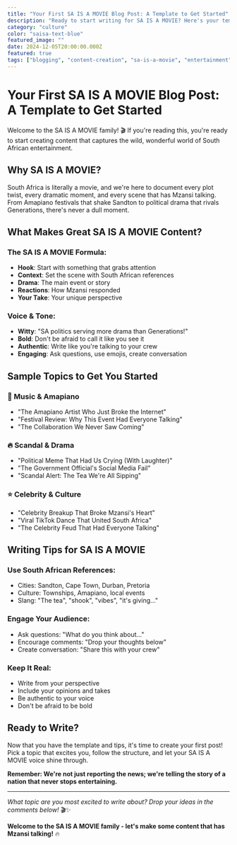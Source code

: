 ```yaml
---
title: "Your First SA IS A MOVIE Blog Post: A Template to Get Started"
description: "Ready to start writing for SA IS A MOVIE? Here's your template and guide to creating engaging content that captures the spirit of South African entertainment."
category: "culture"
color: "saisa-text-blue"
featured_image: ""
date: 2024-12-05T20:00:00.000Z
featured: true
tags: ["blogging", "content-creation", "sa-is-a-movie", "entertainment", "writing-tips"]
---
```


# Your First SA IS A MOVIE Blog Post: A Template to Get Started

Welcome to the SA IS A MOVIE family! 🎬 If you're reading this, you're ready to start creating content that captures the wild, wonderful world of South African entertainment.

## Why SA IS A MOVIE?

South Africa is literally a movie, and we're here to document every plot twist, every dramatic moment, and every scene that has Mzansi talking. From Amapiano festivals that shake Sandton to political drama that rivals Generations, there's never a dull moment.

## What Makes Great SA IS A MOVIE Content?

### **The SA IS A MOVIE Formula:**
- **Hook**: Start with something that grabs attention
- **Context**: Set the scene with South African references
- **Drama**: The main event or story
- **Reactions**: How Mzansi responded
- **Your Take**: Your unique perspective

### **Voice & Tone:**
- **Witty**: "SA politics serving more drama than Generations!"
- **Bold**: Don't be afraid to call it like you see it
- **Authentic**: Write like you're talking to your crew
- **Engaging**: Ask questions, use emojis, create conversation

## Sample Topics to Get You Started

### **🎵 Music & Amapiano**
- "The Amapiano Artist Who Just Broke the Internet"
- "Festival Review: Why This Event Had Everyone Talking"
- "The Collaboration We Never Saw Coming"

### **🔥 Scandal & Drama**
- "Political Meme That Had Us Crying (With Laughter)"
- "The Government Official's Social Media Fail"
- "Scandal Alert: The Tea We're All Sipping"

### **⭐ Celebrity & Culture**
- "Celebrity Breakup That Broke Mzansi's Heart"
- "Viral TikTok Dance That United South Africa"
- "The Celebrity Feud That Had Everyone Talking"

## Writing Tips for SA IS A MOVIE

### **Use South African References:**
- Cities: Sandton, Cape Town, Durban, Pretoria
- Culture: Townships, Amapiano, local events
- Slang: "The tea", "shook", "vibes", "it's giving..."

### **Engage Your Audience:**
- Ask questions: "What do you think about..."
- Encourage comments: "Drop your thoughts below"
- Create conversation: "Share this with your crew"

### **Keep It Real:**
- Write from your perspective
- Include your opinions and takes
- Be authentic to your voice
- Don't be afraid to be bold

## Ready to Write?

Now that you have the template and tips, it's time to create your first post! Pick a topic that excites you, follow the structure, and let your SA IS A MOVIE voice shine through.

**Remember: We're not just reporting the news; we're telling the story of a nation that never stops entertaining.**

---

*What topic are you most excited to write about? Drop your ideas in the comments below!* 🎬✨

**Welcome to the SA IS A MOVIE family - let's make some content that has Mzansi talking!** 🔥

